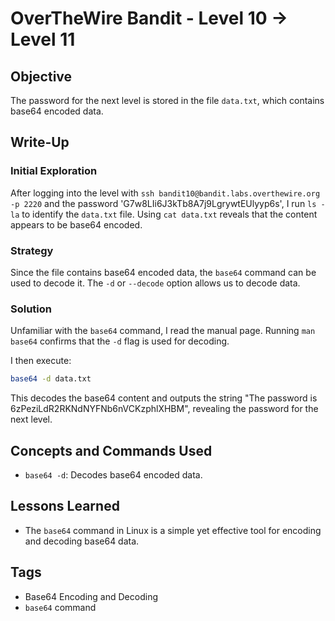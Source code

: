 # OverTheWire Bandit - Level 10 → Level 11

## Objective

The password for the next level is stored in the file `data.txt`, which contains base64 encoded data.

## Write-Up

### Initial Exploration
After logging into the level with `ssh bandit10@bandit.labs.overthewire.org -p 2220` and the password 'G7w8LIi6J3kTb8A7j9LgrywtEUlyyp6s', I run `ls -la` to identify the `data.txt` file. Using `cat data.txt` reveals that the content appears to be base64 encoded.

### Strategy
Since the file contains base64 encoded data, the `base64` command can be used to decode it. The `-d` or `--decode` option allows us to decode data.

### Solution
Unfamiliar with the `base64` command, I read the manual page. Running `man base64` confirms that the `-d` flag is used for decoding.

I then execute:

```bash
base64 -d data.txt
```

This decodes the base64 content and outputs the string "The password is 6zPeziLdR2RKNdNYFNb6nVCKzphlXHBM", revealing the password for the next level.

## Concepts and Commands Used

- `base64 -d`: Decodes base64 encoded data.

## Lessons Learned

- The `base64` command in Linux is a simple yet effective tool for encoding and decoding base64 data.

## Tags
- Base64 Encoding and Decoding
- `base64` command
